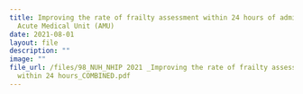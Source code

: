 ```yaml
---
title: Improving the rate of frailty assessment within 24 hours of admission to
  Acute Medical Unit (AMU)
date: 2021-08-01
layout: file
description: ""
image: ""
file_url: /files/98_NUH_NHIP 2021 _Improving the rate of frailty assessment
  within 24 hours_COMBINED.pdf
---
```

